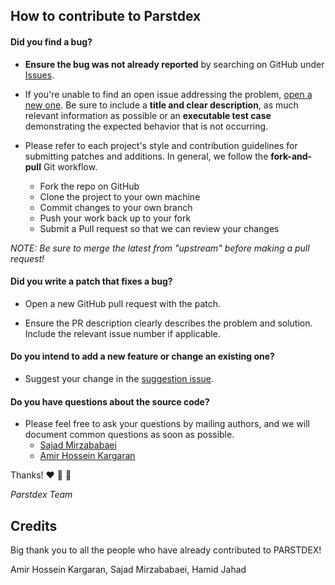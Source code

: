 ## How to contribute to Parstdex

#### **Did you find a bug?**

* **Ensure the bug was not already reported** by searching on GitHub under [Issues](https://github.com/kargaranamir/parstdex/issues).

* If you're unable to find an open issue addressing the problem, [open a new one](https://github.com/kargaranamir/parstdex/issues/new). 
Be sure to include a **title and clear description**, as much relevant information as possible or an **executable test case** demonstrating the 
expected behavior that is not occurring.

* Please refer to each project's style and contribution guidelines for submitting patches and additions. In general, we follow the **fork-and-pull** Git workflow.

  - Fork the repo on GitHub
  - Clone the project to your own machine
  - Commit changes to your own branch
  - Push your work back up to your fork
  - Submit a Pull request so that we can review your changes

_NOTE: Be sure to merge the latest from "upstream" before making a pull request!_

#### **Did you write a patch that fixes a bug?**

* Open a new GitHub pull request with the patch.

* Ensure the PR description clearly describes the problem and solution. Include the relevant issue number if applicable.


#### **Do you intend to add a new feature or change an existing one?**

* Suggest your change in the [suggestion issue](https://github.com/kargaranamir/parstdex/issues/8).

#### **Do you have questions about the source code?**

* Please feel free to ask your questions by mailing authors, and we will document common questions as soon as possible.
  - [Sajad Mirzababaei](mailto:ss.mirzababaei@gmail.com?subject=[Parstdex-Question])
  - [Amir Hossein Kargaran](mailto:kargaranamir@gmail.com?subject=[Parstdex-Question])


Thanks! :heart: 🌻 🌸

_Parstdex Team_

## Credits

Big thank you to all the people who have already contributed to PARSTDEX!

Amir Hossein Kargaran, Sajad Mirzababaei, Hamid Jahad